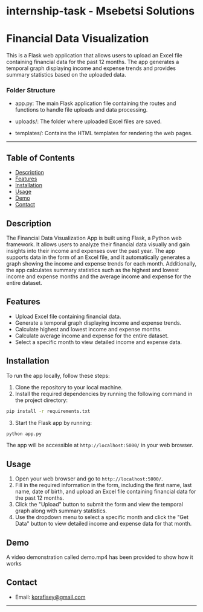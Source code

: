 # internship-task - Msebetsi Solutions

# Financial Data Visualization

This is a Flask web application that allows users to upload an Excel file containing financial data for the past 12 months. The app generates a temporal graph displaying income and expense trends and provides summary statistics based on the uploaded data.

### Folder Structure  
- app.py: The main Flask application file containing the routes and functions to handle file uploads and data processing.  

- uploads/: The folder where uploaded Excel files are saved.

- templates/: Contains the HTML templates for rendering the web pages.

---

## Table of Contents

- [Description](#description)
- [Features](#features)
- [Installation](#installation)
- [Usage](#usage)
- [Demo](#demo)
- [Contact](#contact)

## Description

The Financial Data Visualization App is built using Flask, a Python web framework. It allows users to analyze their financial data visually and gain insights into their income and expenses over the past year. The app supports data in the form of an Excel file, and it automatically generates a graph showing the income and expense trends for each month. Additionally, the app calculates summary statistics such as the highest and lowest income and expense months and the average income and expense for the entire dataset.

## Features

- Upload Excel file containing financial data.
- Generate a temporal graph displaying income and expense trends.
- Calculate highest and lowest income and expense months.
- Calculate average income and expense for the entire dataset.
- Select a specific month to view detailed income and expense data.

## Installation

To run the app locally, follow these steps:

1. Clone the repository to your local machine.
2. Install the required dependencies by running the following command in the project directory:

```bash
pip install -r requirements.txt
```

3. Start the Flask app by running:

```bash
python app.py
```

The app will be accessible at `http://localhost:5000/` in your web browser.

## Usage

1. Open your web browser and go to `http://localhost:5000/`.
2. Fill in the required information in the form, including the first name, last name, date of birth, and upload an Excel file containing financial data for the past 12 months.
3. Click the "Upload" button to submit the form and view the temporal graph along with summary statistics.
4. Use the dropdown menu to select a specific month and click the "Get Data" button to view detailed income and expense data for that month.

## Demo

A video demonstration called demo.mp4 has been provided to show how it works

## Contact

- Email: [korafisey@gmail.com](mailto:korafisey@gmail.com)
---
